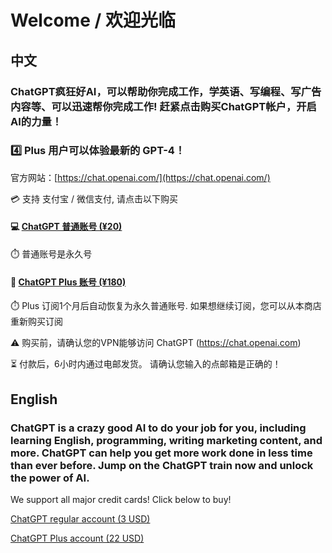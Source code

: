 # Welcome / 欢迎光临

## 中文

### ChatGPT疯狂好AI，可以帮助你完成工作，学英语、写编程、写广告内容等、可以迅速帮你完成工作! 赶紧点击购买ChatGPT帐户，开启AI的力量！

### 4️⃣ Plus 用户可以体验最新的 GPT-4！

官方网站：[https://chat.openai.com/](https://chat.openai.com/)

💳 支持 支付宝 / 微信支付, 请点击以下购买

#### 💻 [ChatGPT 普通账号 (¥20)](https://buy.stripe.com/9AQ4hY9Iz4pke7m5km?locale=zh)
⏱️ 普通账号是永久号

#### 👑 [ChatGPT Plus 账号 (¥180)](https://buy.stripe.com/7sI3dU2g77Bw9R614b?locale=zh)
⏱️ Plus 订阅1个月后自动恢复为永久普通账号. 如果想继续订阅，您可以从本商店重新购买订阅

⚠️ 购买前，请确认您的VPN能够访问 ChatGPT (https://chat.openai.com)

⏳ 付款后，6小时内通过电邮发货。 请确认您输入的点邮箱是正确的！

## English

### ChatGPT is a crazy good AI to do your job for you, including learning English, programming, writing marketing content, and more. ChatGPT can help you get more work done in less time than ever before. Jump on the ChatGPT train now and unlock the power of AI.

We support all major credit cards! Click below to buy!

[ChatGPT regular account (3 USD)](https://www.paypal.com/invoice/p/#FAAUEKU23HYQ75R6)

[ChatGPT Plus account (22 USD)](https://www.paypal.com/invoice/p/#R6JZXQZEV3W3MR7J)
